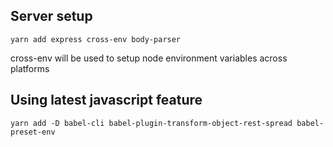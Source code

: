 ## Server setup
```
yarn add express cross-env body-parser 
```

cross-env will be used to setup node environment variables across platforms

## Using latest javascript feature
```
yarn add -D babel-cli babel-plugin-transform-object-rest-spread babel-preset-env
```
